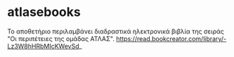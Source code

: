 # atlasebooks
Το αποθετήριο περιλαμβάνει διαδραστικά ηλεκτρονικά βιβλία της σειράς "Οι περιπέτειες της ομάδας ΑΤΛΑΣ".
https://read.bookcreator.com/library/-Lz3W8hHRbMIcKWevSd_
